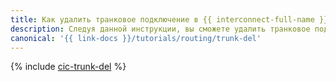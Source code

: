 ```yaml
---
title: Как удалить транковое подключение в {{ interconnect-full-name }}
description: Следуя данной инструкции, вы сможете удалить транковое подключение в {{ interconnect-name }}.
canonical: '{{ link-docs }}/tutorials/routing/trunk-del'
---
```


{% include [cic-trunk-del](../../_tutorials/routing/trunk-del.md) %}

